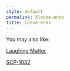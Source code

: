 ```yaml
---
style: default
permalink: Xloose-ends
title: loose-ends
---
```

You may also like:

[Laughing Matter](http://scp-wiki.net/laughing-matter)

[SCP-1032](http://scp-wiki.net/scp-1032)
